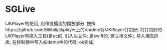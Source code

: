 # SGLive
IJKPlayer的使用, 用作直播流的播放部分:
按照https://github.com/Bilibili/ijkplayer上的readme将IJKPlayer打包好;
将打包好的IJKPlayer包拖入工程(是oc的, 引入头文件; 是swift的, 建立桥文件), 导入相应的库;
在控制器中写入如demo中的代码;
ok完成.

